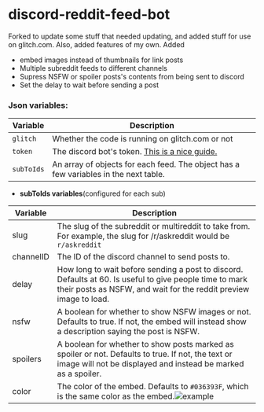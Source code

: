 # discord-reddit-feed-bot

Forked to update some stuff that needed updating, and added stuff for use on glitch.com. Also, added features of my own.
Added 
- embed images instead of thumbnails for link posts
- Multiple subreddit feeds to different channels
- Supress NSFW or spoiler posts's contents from being sent to discord
- Set the delay to wait before sending a post

### Json variables:

Variable | Description
-------- | -----------
`glitch` | Whether the code is running on glitch.com or not
`token` | The discord bot's token. [This is a nice guide.](https://github.com/reactiflux/discord-irc/wiki/Creating-a-discord-bot-&-getting-a-token)
`subToIds` | An array of objects for each feed. The object has a few variables in the next table.

- **subToIds variables**(configured for each sub)

Variable | Description
-------- | -----------
slug | The slug of the subreddit or multireddit to take from. For example, the slug for /r/askreddit would be `r/askreddit`
channelID | The ID of the discord channel to send posts to.
delay | How long to wait before sending a post to discord. Defaults at 60. Is useful to give people time to mark their posts as NSFW, and wait for the reddit preview image to load.
nsfw | A boolean for whether to show NSFW images or not. Defaults to true. If not, the embed will instead show a description saying the post is NSFW.
spoilers | A boolean for whether to show posts marked as spoiler or not. Defaults to true. If not, the text or image will not be displayed and instead be marked as a spoiler.
color | The color of the embed. Defaults to `#036393F`, which is the same color as the embed.![example](https://i.imgur.com/RucygrK.png)
